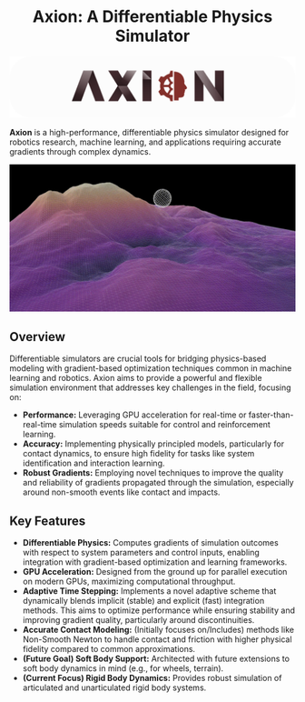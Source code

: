 <div align="center">
    <h1>Axion: A Differentiable Physics Simulator</h1>
    <img src="data/axion_logo2.png" width="700px"</img>
</div>

**Axion** is a high-performance, differentiable physics simulator designed for robotics research, machine learning, and applications requiring accurate gradients through complex dynamics.

<div align="center">
    <img src="data/sphere.gif" width="700px"</img>
</div>

## Overview

Differentiable simulators are crucial tools for bridging physics-based modeling with gradient-based optimization techniques common in machine learning and robotics. Axion aims to provide a powerful and flexible simulation environment that addresses key challenges in the field, focusing on:

* **Performance:** Leveraging GPU acceleration for real-time or faster-than-real-time simulation speeds suitable for control and reinforcement learning.
* **Accuracy:** Implementing physically principled models, particularly for contact dynamics, to ensure high fidelity for tasks like system identification and interaction learning.
* **Robust Gradients:** Employing novel techniques to improve the quality and reliability of gradients propagated through the simulation, especially around non-smooth events like contact and impacts.

## Key Features

* **Differentiable Physics:** Computes gradients of simulation outcomes with respect to system parameters and control inputs, enabling integration with gradient-based optimization and learning frameworks.
* **GPU Acceleration:** Designed from the ground up for parallel execution on modern GPUs, maximizing computational throughput.
* **Adaptive Time Stepping:** Implements a novel adaptive scheme that dynamically blends implicit (stable) and explicit (fast) integration methods. This aims to optimize performance while ensuring stability and improving gradient quality, particularly around discontinuities.
* **Accurate Contact Modeling:** (Initially focuses on/Includes) methods like Non-Smooth Newton to handle contact and friction with higher physical fidelity compared to common approximations.
* **(Future Goal) Soft Body Support:** Architected with future extensions to soft body dynamics in mind (e.g., for wheels, terrain).
* **(Current Focus) Rigid Body Dynamics:** Provides robust simulation of articulated and unarticulated rigid body systems.
